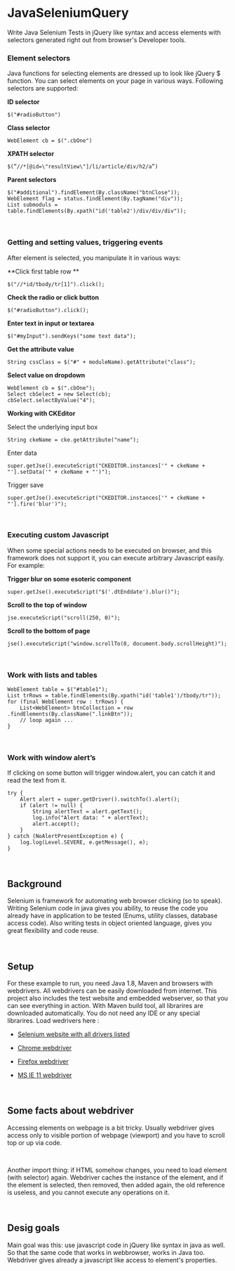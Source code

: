 JavaSeleniumQuery
=================

Write Java Selenium Tests in jQuery like syntax and access elements with
selectors generated right out from browser's Developer tools.

### Element selectors 

Java functions for selecting elements are dressed up to look like jQuery \$
function. You can select elements on your page in various ways. Following
selectors are supported:

**ID selector**

~~~~~~~~~~~~~~~~~~~~~~~~~~~~~~~~~~~~~~~~~~~~~~~~~~~~~~~~~~~~~~~~~~~~~~~~~~~~~~~~
$("#radioButton")
~~~~~~~~~~~~~~~~~~~~~~~~~~~~~~~~~~~~~~~~~~~~~~~~~~~~~~~~~~~~~~~~~~~~~~~~~~~~~~~~

**Class selector**

~~~~~~~~~~~~~~~~~~~~~~~~~~~~~~~~~~~~~~~~~~~~~~~~~~~~~~~~~~~~~~~~~~~~~~~~~~~~~~~~
WebElement cb = $(".cbOne")
~~~~~~~~~~~~~~~~~~~~~~~~~~~~~~~~~~~~~~~~~~~~~~~~~~~~~~~~~~~~~~~~~~~~~~~~~~~~~~~~

**XPATH selector**

~~~~~~~~~~~~~~~~~~~~~~~~~~~~~~~~~~~~~~~~~~~~~~~~~~~~~~~~~~~~~~~~~~~~~~~~~~~~~~~~
$(”//*[@id=\"resultView\"]/li/article/div/h2/a”)
~~~~~~~~~~~~~~~~~~~~~~~~~~~~~~~~~~~~~~~~~~~~~~~~~~~~~~~~~~~~~~~~~~~~~~~~~~~~~~~~

**Parent selectors**

~~~~~~~~~~~~~~~~~~~~~~~~~~~~~~~~~~~~~~~~~~~~~~~~~~~~~~~~~~~~~~~~~~~~~~~~~~~~~~~~
$("#additional").findElement(By.className("btnClose"));
WebElement flag = status.findElement(By.tagName("div"));
List submoduls = table.findElements(By.xpath("id('table2')/div/div/div"));
~~~~~~~~~~~~~~~~~~~~~~~~~~~~~~~~~~~~~~~~~~~~~~~~~~~~~~~~~~~~~~~~~~~~~~~~~~~~~~~~

 

### Getting and setting values, triggering events

After element is selected, you manipulate it in various ways:

**Click first table row **

~~~~~~~~~~~~~~~~~~~~~~~~~~~~~~~~~~~~~~~~~~~~~~~~~~~~~~~~~~~~~~~~~~~~~~~~~~~~~~~~
$("//*id/tbody/tr[1]").click();
~~~~~~~~~~~~~~~~~~~~~~~~~~~~~~~~~~~~~~~~~~~~~~~~~~~~~~~~~~~~~~~~~~~~~~~~~~~~~~~~

**Check the radio or click button**

~~~~~~~~~~~~~~~~~~~~~~~~~~~~~~~~~~~~~~~~~~~~~~~~~~~~~~~~~~~~~~~~~~~~~~~~~~~~~~~~
$("#radioButton").click();
~~~~~~~~~~~~~~~~~~~~~~~~~~~~~~~~~~~~~~~~~~~~~~~~~~~~~~~~~~~~~~~~~~~~~~~~~~~~~~~~

**Enter text in input or textarea**

~~~~~~~~~~~~~~~~~~~~~~~~~~~~~~~~~~~~~~~~~~~~~~~~~~~~~~~~~~~~~~~~~~~~~~~~~~~~~~~~
$("#myInput").sendKeys("some text data");
~~~~~~~~~~~~~~~~~~~~~~~~~~~~~~~~~~~~~~~~~~~~~~~~~~~~~~~~~~~~~~~~~~~~~~~~~~~~~~~~

**Get the attribute value**

~~~~~~~~~~~~~~~~~~~~~~~~~~~~~~~~~~~~~~~~~~~~~~~~~~~~~~~~~~~~~~~~~~~~~~~~~~~~~~~~
String cssClass = $("#" + moduleName).getAttribute("class");
~~~~~~~~~~~~~~~~~~~~~~~~~~~~~~~~~~~~~~~~~~~~~~~~~~~~~~~~~~~~~~~~~~~~~~~~~~~~~~~~

**Select value on dropdown**

~~~~~~~~~~~~~~~~~~~~~~~~~~~~~~~~~~~~~~~~~~~~~~~~~~~~~~~~~~~~~~~~~~~~~~~~~~~~~~~~
WebElement cb = $(".cbOne");
Select cbSelect = new Select(cb);
cbSelect.selectByValue("4");
~~~~~~~~~~~~~~~~~~~~~~~~~~~~~~~~~~~~~~~~~~~~~~~~~~~~~~~~~~~~~~~~~~~~~~~~~~~~~~~~

**Working with CKEditor**

Select the underlying input box

~~~~~~~~~~~~~~~~~~~~~~~~~~~~~~~~~~~~~~~~~~~~~~~~~~~~~~~~~~~~~~~~~~~~~~~~~~~~~~~~
String ckeName = cke.getAttribute("name");
~~~~~~~~~~~~~~~~~~~~~~~~~~~~~~~~~~~~~~~~~~~~~~~~~~~~~~~~~~~~~~~~~~~~~~~~~~~~~~~~

Enter data

~~~~~~~~~~~~~~~~~~~~~~~~~~~~~~~~~~~~~~~~~~~~~~~~~~~~~~~~~~~~~~~~~~~~~~~~~~~~~~~~
super.getJse().executeScript("CKEDITOR.instances['" + ckeName + "'].setData('" + ckeName + "')");
~~~~~~~~~~~~~~~~~~~~~~~~~~~~~~~~~~~~~~~~~~~~~~~~~~~~~~~~~~~~~~~~~~~~~~~~~~~~~~~~

Trigger save

~~~~~~~~~~~~~~~~~~~~~~~~~~~~~~~~~~~~~~~~~~~~~~~~~~~~~~~~~~~~~~~~~~~~~~~~~~~~~~~~
super.getJse().executeScript("CKEDITOR.instances['" + ckeName + "'].fire('blur')"); 
~~~~~~~~~~~~~~~~~~~~~~~~~~~~~~~~~~~~~~~~~~~~~~~~~~~~~~~~~~~~~~~~~~~~~~~~~~~~~~~~

 

### Executing custom Javascript

When some special actions needs to be executed on browser, and this framework
does not support it, you can execute arbitrary Javascript easily. For example:

**Trigger blur on some esoteric component**

~~~~~~~~~~~~~~~~~~~~~~~~~~~~~~~~~~~~~~~~~~~~~~~~~~~~~~~~~~~~~~~~~~~~~~~~~~~~~~~~
super.getJse().executeScript("$('.dtEnddate').blur()");
~~~~~~~~~~~~~~~~~~~~~~~~~~~~~~~~~~~~~~~~~~~~~~~~~~~~~~~~~~~~~~~~~~~~~~~~~~~~~~~~

**Scroll to the top of window**

~~~~~~~~~~~~~~~~~~~~~~~~~~~~~~~~~~~~~~~~~~~~~~~~~~~~~~~~~~~~~~~~~~~~~~~~~~~~~~~~
jse.executeScript("scroll(250, 0)"); 
~~~~~~~~~~~~~~~~~~~~~~~~~~~~~~~~~~~~~~~~~~~~~~~~~~~~~~~~~~~~~~~~~~~~~~~~~~~~~~~~

**Scroll to the bottom of page**

~~~~~~~~~~~~~~~~~~~~~~~~~~~~~~~~~~~~~~~~~~~~~~~~~~~~~~~~~~~~~~~~~~~~~~~~~~~~~~~~
jse().executeScript("window.scrollTo(0, document.body.scrollHeight)");
~~~~~~~~~~~~~~~~~~~~~~~~~~~~~~~~~~~~~~~~~~~~~~~~~~~~~~~~~~~~~~~~~~~~~~~~~~~~~~~~

 

### Work with lists and tables

~~~~~~~~~~~~~~~~~~~~~~~~~~~~~~~~~~~~~~~~~~~~~~~~~~~~~~~~~~~~~~~~~~~~~~~~~~~~~~~~
WebElement table = $("#table1");
List trRows = table.findElements(By.xpath("id('table1')/tbody/tr"));
for (final WebElement row : trRows) {
    List<WebElement> btnCollection = row .findElements(By.className(".linkBtn"));
    // loop again ...
}
~~~~~~~~~~~~~~~~~~~~~~~~~~~~~~~~~~~~~~~~~~~~~~~~~~~~~~~~~~~~~~~~~~~~~~~~~~~~~~~~

 

### Work with window alert’s

If clicking on some button will trigger window.alert, you can catch it and read
the text from it.

~~~~~~~~~~~~~~~~~~~~~~~~~~~~~~~~~~~~~~~~~~~~~~~~~~~~~~~~~~~~~~~~~~~~~~~~~~~~~~~~
try {
    Alert alert = super.getDriver().switchTo().alert();
    if (alert != null) {
        String alertText = alert.getText();
        log.info("Alert data: " + alertText);
        alert.accept();
    }
} catch (NoAlertPresentException e) {
    log.log(Level.SEVERE, e.getMessage(), e);
}
~~~~~~~~~~~~~~~~~~~~~~~~~~~~~~~~~~~~~~~~~~~~~~~~~~~~~~~~~~~~~~~~~~~~~~~~~~~~~~~~

 

Background
----------

Selenium is framework for automating web browser clicking (so to speak). Writing
Selenium code in java gives you ability, to reuse the code you already have in
application to be tested (Enums, utility classes, database access code). Also
writing tests in object oriented language, gives you great flexibility and code
reuse.

 

Setup
-----

For these example to run, you need Java 1.8, Maven and browsers with webdrivers.
All webdrivers can be easily downloaded from internet. This project also
includes the test website and embedded webserver, so that you can see everything
in action. With Maven build tool, all librarires are downloaded automatically.
You do not need any IDE or any special librarires. Load wedrivers here :

-   [Selenium website with all drivers
    listed](http://www.seleniumhq.org/download/)

-   [Chrome
    webdriver](https://sites.google.com/a/chromium.org/chromedriver/downloads)

-   [Firefox webdriver](https://github.com/mozilla/geckodriver/releases)

-   [MS IE 11
    webdriver](https://www.microsoft.com/en-us/download/details.aspx?id=44069)

 

Some facts about webdriver
--------------------------

Accessing elements on webpage is a bit tricky. Usually webdriver gives access
only to visible portion of webpage (viewport) and you have to scroll top or up
via code.

 

Another import thing: if HTML somehow changes, you need to load element (with
selector) again. Webdriver caches the instance of the element, and if the
element is selected, then removed, then added again, the old reference is
useless, and you cannot execute any operations on it.

 

Desig goals
-----------

Main goal was this: use javascript code in jQuery like syntax in java as well.
So that the same code that works in webbrowser, works in Java too. Webdriver
gives already a javascript like access to element's properties.
